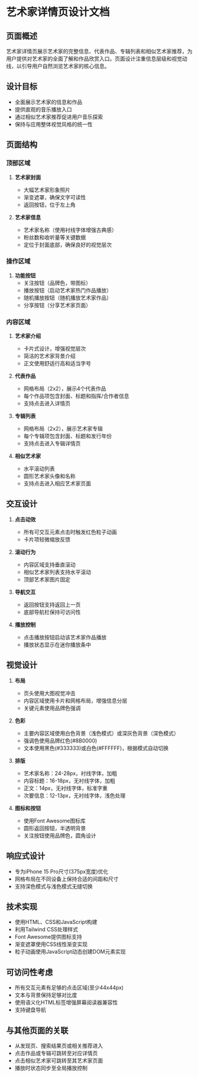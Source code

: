 # 艺术家详情页设计文档

## 页面概述

艺术家详情页展示艺术家的完整信息、代表作品、专辑列表和相似艺术家推荐，为用户提供对艺术家的全面了解和作品欣赏入口。页面设计注重信息层级和视觉动线，以引导用户自然浏览艺术家的核心信息。

## 设计目标

- 全面展示艺术家的信息和作品
- 提供直观的音乐播放入口
- 通过相似艺术家推荐促进用户音乐探索
- 保持与应用整体视觉风格的统一性

## 页面结构

### 顶部区域

1. **艺术家封面**
   - 大幅艺术家形象照片
   - 渐变遮罩，确保文字可读性
   - 返回按钮，位于左上角

2. **艺术家信息**
   - 艺术家名称（使用衬线字体增强古典感）
   - 粉丝数和收听量等关键数据
   - 定位于封面底部，确保良好的视觉层次

### 操作区域

1. **功能按钮**
   - 关注按钮（品牌色，带图标）
   - 播放按钮（启动艺术家热门作品播放）
   - 随机播放按钮（随机播放艺术家作品）
   - 分享按钮（分享艺术家页面）

### 内容区域

1. **艺术家介绍**
   - 卡片式设计，增强视觉层次
   - 简洁的艺术家背景介绍
   - 正文使用舒适行高和适当字号

2. **代表作品**
   - 网格布局（2x2），展示4个代表作品
   - 每个作品项包含封面、标题和指挥/合作者信息
   - 支持点击进入详情页

3. **专辑列表**
   - 网格布局（2x2），展示艺术家专辑
   - 每个专辑项包含封面、标题和发行年份
   - 支持点击进入专辑详情页

4. **相似艺术家**
   - 水平滚动列表
   - 圆形艺术家头像和名称
   - 支持点击进入相应艺术家页面

## 交互设计

1. **点击动效**
   - 所有可交互元素点击时触发红色粒子动画
   - 卡片项轻微缩放反馈

2. **滚动行为**
   - 内容区域支持垂直滚动
   - 相似艺术家列表支持水平滚动
   - 顶部艺术家图片固定

3. **导航交互**
   - 返回按钮支持返回上一页
   - 底部导航栏保持可访问性

4. **播放控制**
   - 点击播放按钮启动该艺术家作品播放
   - 播放状态显示在迷你播放条中

## 视觉设计

1. **布局**
   - 页头使用大图视觉冲击
   - 内容区域使用卡片和网格布局，增强信息分层
   - 关键元素使用品牌色强调

2. **色彩**
   - 主要内容区域使用白色背景（浅色模式）或深灰色背景（深色模式）
   - 强调色使用品牌红色(#8B0000)
   - 文本使用黑色(#333333)或白色(#FFFFFF)，根据模式自动切换

3. **排版**
   - 艺术家名称：24-28px，衬线字体，加粗
   - 内容标题：16-18px，无衬线字体，加粗
   - 正文：14px，无衬线字体，标准字重
   - 次要信息：12-13px，无衬线字体，浅色处理

4. **图标和按钮**
   - 使用Font Awesome图标库
   - 圆形返回按钮，半透明背景
   - 关注按钮使用品牌色，圆角设计

## 响应式设计

- 专为iPhone 15 Pro尺寸(375px宽度)优化
- 网格布局在不同设备上保持合适的间距和尺寸
- 支持深色模式与浅色模式无缝切换

## 技术实现

- 使用HTML、CSS和JavaScript构建
- 利用Tailwind CSS处理样式
- Font Awesome提供图标支持
- 渐变遮罩使用CSS线性渐变实现
- 粒子动画使用JavaScript动态创建DOM元素实现

## 可访问性考虑

- 所有交互元素有足够的点击区域(至少44x44px)
- 文本与背景保持足够对比度
- 使用语义化HTML标签增强屏幕阅读器兼容性
- 支持键盘导航

## 与其他页面的关联

- 从发现页、搜索结果页或相关推荐进入
- 点击作品或专辑可跳转至对应详情页
- 点击相似艺术家可跳转至其艺术家页面
- 播放时状态同步至全局播放控制 